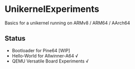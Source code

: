 # UnikernelExperiments
Basics for a unikernel running on ARMv8 / ARM64 / AArch64

## Status
- Bootloader for Pine64 [WIP]
- Hello-World for Allwinner-A64 √
- QEMU Versatile Board Experiments √
